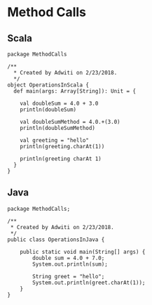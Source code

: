 # Method Calls

## Scala

    package MethodCalls
    
    /**
      * Created by Adwiti on 2/23/2018.
      */
    object OperationsInScala {
      def main(args: Array[String]): Unit = {
    
        val doubleSum = 4.0 + 3.0
        println(doubleSum)
    
        val doubleSumMethod = 4.0.+(3.0)
        println(doubleSumMethod)
    
        val greeting = "hello"
        println(greeting.charAt(1))
    
        println(greeting charAt 1)
      }
    }

## Java

    package MethodCalls;
    
    /**
     * Created by Adwiti on 2/23/2018.
     */
    public class OperationsInJava {
    
        public static void main(String[] args) {
            double sum = 4.0 + 7.0;
            System.out.println(sum);
    
            String greet = "hello";
            System.out.println(greet.charAt(1));
        }
    }
